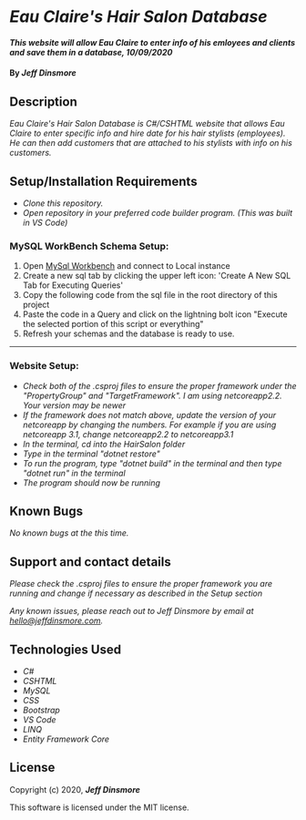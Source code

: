 # _Eau Claire's Hair Salon Database_

#### _This website will allow Eau Claire to enter info of his emloyees and clients and save them in a database, 10/09/2020_

#### By _Jeff Dinsmore_

## Description

_Eau Claire's Hair Salon Database is C#/CSHTML website that allows Eau Claire to enter specific info and hire date for his hair stylists (employees). He can then add customers that are attached to his stylists with info on his customers._

## Setup/Installation Requirements
* _Clone this repository._
* _Open repository in your preferred code builder program. (This was built in VS Code)_

### MySQL WorkBench Schema Setup:
1. Open [MySql Workbench](https://www.mysql.com/products/workbench/) and connect to Local instance
2. Create a new sql tab by clicking the upper left icon: 'Create A New SQL Tab for Executing Queries'
3. Copy the following code from the sql file in the root directory of this project
4. Paste the code in a Query and click on the lightning bolt icon "Execute the selected portion of this script or everything"
5. Refresh your schemas and the database is ready to use.
---

### Website Setup:
* _Check both of the .csproj files to ensure the proper framework under the "PropertyGroup" and "TargetFramework". I am using netcoreapp2.2. Your version may be newer_
* _If the framework does not match above, update the version of your netcoreapp by changing the numbers. For example if you are using netcoreapp 3.1, change netcoreapp2.2 to netcoreapp3.1_
* _In the terminal, cd into the HairSalon folder_
* _Type in the terminal "dotnet restore"_
* _To run the program, type "dotnet build" in the terminal and then type "dotnet run" in the terminal_
* _The program should now be running_

## Known Bugs

_No known bugs at the this time._

## Support and contact details

_Please check the .csproj files to ensure the proper framework you are running and change if necessary as described in the Setup section_

_Any known issues, please reach out to Jeff Dinsmore by email at hello@jeffdinsmore.com._

## Technologies Used

* _C#_
* _CSHTML_
* _MySQL_
* _CSS_
* _Bootstrap_
* _VS Code_
* _LINQ_
* _Entity Framework Core_


## License

Copyright (c) 2020, **_Jeff Dinsmore_**

This software is licensed under the MIT license.